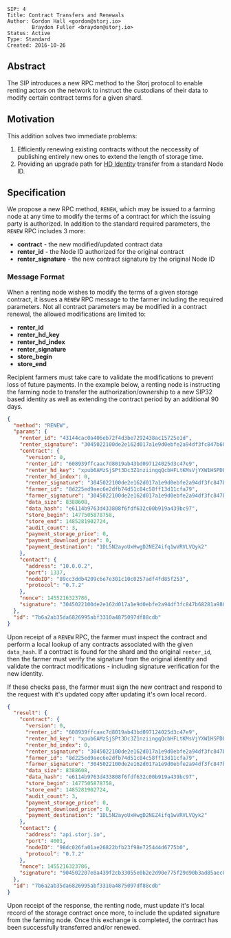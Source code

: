 ```
SIP: 4
Title: Contract Transfers and Renewals
Author: Gordon Hall <gordon@storj.io>
        Braydon Fuller <braydon@storj.io>
Status: Active
Type: Standard
Created: 2016-10-26
```

Abstract
--------

The SIP introduces a new RPC method to the Storj protocol to enable renting 
actors on the network to instruct the custodians of their data to modify 
certain contract terms for a given shard.

Motivation
----------

This addition solves two immediate problems:

1. Efficiently renewing existing contracts without the neccessity of publishing 
   entirely new ones to extend the length of storage time.
2. Providing an upgrade path for [HD Identity](sip-0032.md) transfer from a 
   standard Node ID.

Specification
-------------

We propose a new RPC method, `RENEW`, which may be issued to a farming node at 
any time to modify the terms of a contract for which the issuing party is 
authorized. In addition to the standard required parameters, the `RENEW` RPC 
includes 3 more:

* **contract** - the new modified/updated contract data
* **renter_id** - the Node ID authorized for the original contract
* **renter_signature** - the new contract signature by the original Node ID

### Message Format

When a renting node wishes to modify the terms of a given storage contract, 
it issues a `RENEW` RPC message to the farmer including the required 
parameters. Not all contract parameters may be modified in a contract renewal, 
the allowed modifications are limited to:

* **renter_id**
* **renter_hd_key**
* **renter_hd_index**
* **renter_signature**
* **store_begin**
* **store_end**

Recipient farmers must take care to validate the modifications to prevent loss 
of future payments. In the example below, a renting node is instructing the 
farming node to transfer the authorization/ownership to a new SIP32 based 
identity as well as extending the contract period by an additional 90 days.

```json
{
  "method": "RENEW",
  "params": {
    "renter_id": "43144cac0a406eb72f4d3be7292438ac15725e1d",
    "renter_signature": "3045022100de2e162d017a1e9d0ebfe2a94df3fc847b68281a...",
    "contract": {
      "version": 0,
      "renter_id": "608939ffcaac7d8019ab43bd097124025d3c47e9",
      "renter_hd_key": "xpub6AMzSjSPt3Dc3Z1nziingqQcbHFLtKMsVjYXW1HSPDFihcj...",
      "renter_hd_index": 0,
      "renter_signature": "3045022100de2e162d017a1e9d0ebfe2a94df3fc847b6828...",
      "farmer_id": "8d225ed9aec6e2dfb74d51c84c58ff13d11cfa79",
      "farmer_signature": "3045022100de2e162d017a1e9d0ebfe2a94df3fc847b6828...",
      "data_size": 8388608,
      "data_hash": "e6114b9763d433808f6fdf632c00b919a439bc97",
      "store_begin": 1477505878758,
      "store_end": 1485281902724,
      "audit_count": 3,
      "payment_storage_price": 0,
      "payment_download_price": 0,
      "payment_destination": "1DL5N2ayoUxHwgD2NEZ4ifq1wVRVLVQyk2"
    },
    "contact": {
      "address": "10.0.0.2",
      "port": 1337,
      "nodeID": "89cc3ddb4209c6e7e301c10c0257adf4fd85f253",
      "protocol": "0.7.2"
    },
    "nonce": 1455216323786,
    "signature": "3045022100de2e162d017a1e9d0ebfe2a94df3fc847b68281a9882..."
  },
  "id": "7b6a2ab35da6826995abf3310a4875097df88cdb"
}
```

Upon receipt of a `RENEW` RPC, the farmer must inspect the contract and 
perform a local lookup of any contracts associated with the given `data_hash`. 
If a contract is found for the shard and the original `renter_id`, then the 
farmer must verify the signature from the original identity and validate the 
contract modifications - including signature verification for the new identity.

If these checks pass, the farmer must sign the new contract and respond to the 
request with it's updated copy after updating it's own local record.

```json
{
  "result": {
    "contract": {
      "version": 0,
      "renter_id": "608939ffcaac7d8019ab43bd097124025d3c47e9",
      "renter_hd_key": "xpub6AMzSjSPt3Dc3Z1nziingqQcbHFLtKMsVjYXW1HSPDFihcj...",
      "renter_hd_index": 0,
      "renter_signature": "3045022100de2e162d017a1e9d0ebfe2a94df3fc847b6828...",
      "farmer_id": "8d225ed9aec6e2dfb74d51c84c58ff13d11cfa79",
      "farmer_signature": "3045022100de2e162d017a1e9d0ebfe2a94df3fc847b6828...",
      "data_size": 8388608,
      "data_hash": "e6114b9763d433808f6fdf632c00b919a439bc97",
      "store_begin": 1477505878758,
      "store_end": 1485281902724,
      "audit_count": 3,
      "payment_storage_price": 0,
      "payment_download_price": 0,
      "payment_destination": "1DL5N2ayoUxHwgD2NEZ4ifq1wVRVLVQyk2"
    },
    "contact": {
      "address": "api.storj.io",
      "port": 4001,
      "nodeID": "98dc026fa01ae26822bfb23f98e725444d6775b0",
      "protocol": "0.7.2"
    },
    "nonce": 1455216323786,
    "signature": "904502207e8a439f2cb33055e0b2e2d90e775f29d90b3ad85aec0c..."
  },
  "id": "7b6a2ab35da6826995abf3310a4875097df88cdb"
}
```

Upon receipt of the response, the renting node, must update it's local record 
of the storage contract once more, to include the updated signature from the 
farming node. Once this exchange is completed, the contract has been 
successfully transferred and/or renewed.


